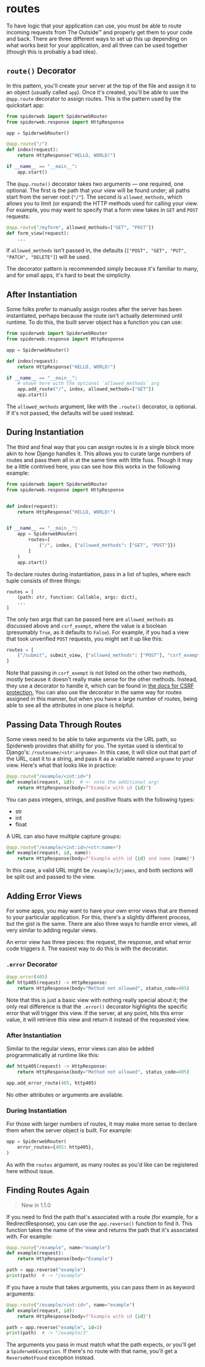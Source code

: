 # routes

To have logic that your application can use, you must be able to route incoming requests from The Outside:tm: and properly get them to your code and back. There are three different ways to set up this up depending on what works best for your application, and all three can be used together (though this is probably a bad idea).

## `route()` Decorator

In this pattern, you'll create your server at the top of the file and assign it to an object (usually called `app`). Once it's created, you'll be able to use the `@app.route` decorator to assign routes. This is the pattern used by the quickstart app:

```python
from spiderweb import SpiderwebRouter
from spiderweb.response import HttpResponse

app = SpiderwebRouter()

@app.route("/")
def index(request):
    return HttpResponse("HELLO, WORLD!")

if __name__ == "__main__":
    app.start()
```

The `@app.route()` decorator takes two arguments — one required, one optional. The first is the path that your view will be found under; all paths start from the server root (`"/"`). The second is `allowed_methods`, which allows you to limit (or expand) the HTTP methods used for calling your view. For example, you may want to specify that a form view takes in `GET` and `POST` requests:

```python
@app.route("/myform", allowed_methods=["GET", "POST"])
def form_view(request):
    ...
```
If `allowed_methods` isn't passed in, the defaults (`["POST", "GET", "PUT", "PATCH", "DELETE"]`) will be used.

The decorator pattern is recommended simply because it's familiar to many, and for small apps, it's hard to beat the simplicity.

## After Instantiation

Some folks prefer to manually assign routes after the server has been instantiated, perhaps because the route isn't actually determined until runtime. To do this, the built server object has a function you can use:

```python
from spiderweb import SpiderwebRouter
from spiderweb.response import HttpResponse

app = SpiderwebRouter()

def index(request):
    return HttpResponse("HELLO, WORLD!")

if __name__ == "__main__":
    # shown here with the optional `allowed_methods` arg
    app.add_route("/", index, allowed_methods=["GET"])
    app.start()
```
The `allowed_methods` argument, like with the `.route()` decorator, is optional. If it's not passed, the defaults will be used instead. 

## During Instantiation

The third and final way that you can assign routes is in a single block more akin to how Django handles it. This allows you to curate large numbers of routes and pass them all in at the same time with little fuss. Though it may be a little contrived here, you can see how this works in the following example:

```python
from spiderweb import SpiderwebRouter
from spiderweb.response import HttpResponse


def index(request):
    return HttpResponse("HELLO, WORLD!")


if __name__ == "__main__":
    app = SpiderwebRouter(
        routes=[
            ("/", index, {"allowed_methods": ["GET", "POST"]})
        ]
    )
    app.start()
```
To declare routes during instantiation, pass in a list of tuples, where each tuple consists of three things:

```
routes = [
    (path: str, function: Callable, args: dict),
    ...
]
```
The only two args that can be passed here are `allowed_methods` as discussed above and `csrf_exempt`, where the value is a boolean (presumably `True`, as it defaults to `False`). For example, if you had a view that took unverified `POST` requests, you might set it up like this:

```python
routes = [
    ("/submit", submit_view, {"allowed_methods": ["POST"], "csrf_exempt": True})
]
```
Note that passing in `csrf_exempt` is not listed on the other two methods, mostly because it doesn't really make sense for the other methods. Instead, they use a decorator to handle it, which can be found in [the docs for CSRF protection.](middleware/csrf.md?id=marking-views-as-csrf-exempt) You can also use the decorator in the same way for routes assigned in this manner, but when you have a large number of routes, being able to see all the attributes in one place is helpful.

## Passing Data Through Routes

Some views need to be able to take arguments via the URL path, so Spiderweb provides that ability for you. The syntax used is identical to Django's: `/routename/<str:argname>`. In this case, it will slice out that part of the URL, cast it to a string, and pass it as a variable named `argname` to your view. Here's what that looks like in practice:

```python
@app.route("/example/<int:id>")
def example(request, id):  # <- note the additional arg!
    return HttpResponse(body=f"Example with id {id}")
```
You can pass integers, strings, and positive floats with the following types:

- str
- int
- float

A URL can also have multiple capture groups:

```python
@app.route("/example/<int:id>/<str:name>")
def example(request, id, name):
    return HttpResponse(body=f"Example with id {id} and name {name}")
```
In this case, a valid URL might be `/example/3/james`, and both sections will be split out and passed to the view.

## Adding Error Views

For some apps, you may want to have your own error views that are themed to your particular application. For this, there's a slightly different process, but the gist is the same. There are also three ways to handle error views, all very similar to adding regular views.

An error view has three pieces: the request, the response, and what error code triggers it. The easiest way to do this is with the decorator.

### `.error` Decorator

```python
@app.error(405)
def http405(request) -> HttpResponse:
    return HttpResponse(body="Method not allowed", status_code=405)
```
Note that this is just a basic view with nothing really special about it; the only real difference is that the `.error()` decorator highlights the specific error that will trigger this view. If the server, at any point, hits this error value, it will retrieve this view and return it instead of the requested view.

### After Instantiation

Similar to the regular views, error views can also be added programmatically at runtime like this:

```python
def http405(request) -> HttpResponse:
    return HttpResponse(body="Method not allowed", status_code=405)

app.add_error_route(405, http405)
```
No other attributes or arguments are available.

### During Instantiation

For those with larger numbers of routes, it may make more sense to declare them when the server object is built. For example:

```python
app = SpiderwebRouter(
    error_routes={405: http405},
)
```
As with the `routes` argument, as many routes as you'd like can be registered here without issue.

## Finding Routes Again

> New in 1.1.0

If you need to find the path that's associated with a route (for example, for a RedirectResponse), you can use the `app.reverse()` function to find it. This function takes the name of the view and returns the path that it's associated with. For example:

```python
@app.route("/example", name="example")
def example(request):
    return HttpResponse(body="Example")

path = app.reverse("example")
print(path)  # -> "/example"
```

If you have a route that takes arguments, you can pass them in as keyword arguments:

```python
@app.route("/example/<int:id>", name="example")
def example(request, id):
    return HttpResponse(body=f"Example with id {id}")

path = app.reverse("example", id=3)
print(path)  # -> "/example/3"
```
The arguments you pass in must match what the path expects, or you'll get a `SpiderwebException`. If there's no route with that name, you'll get a `ReverseNotFound` exception instead.